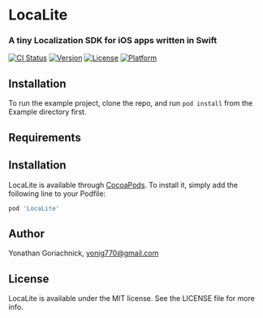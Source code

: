 # LocaLite

### A tiny Localization SDK for iOS apps written in Swift

[![CI Status](https://img.shields.io/travis/yoni-g/LocaLite.svg?style=flat)](https://travis-ci.org/yoni-g/LocaLite)
[![Version](https://img.shields.io/cocoapods/v/LocaLite.svg?style=flat)](https://cocoapods.org/pods/LocaLite)
[![License](https://img.shields.io/cocoapods/l/LocaLite.svg?style=flat)](https://cocoapods.org/pods/LocaLite)
[![Platform](https://img.shields.io/cocoapods/p/LocaLite.svg?style=flat)](https://cocoapods.org/pods/LocaLite)

## Installation

To run the example project, clone the repo, and run `pod install` from the Example directory first.

## Requirements

## Installation

LocaLite is available through [CocoaPods](https://cocoapods.org). To install
it, simply add the following line to your Podfile:

```ruby
pod 'LocaLite'
```

## Author

Yonathan Goriachnick, yonig770@gmail.com

## License

LocaLite is available under the MIT license. See the LICENSE file for more info.
